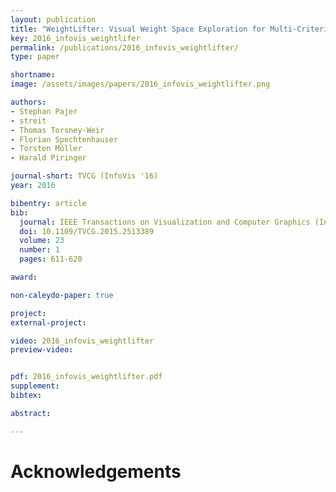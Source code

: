 ```yaml
---
layout: publication
title: "WeightLifter: Visual Weight Space Exploration for Multi-Criteria Decision Making"
key: 2016_infovis_weightlifer
permalink: /publications/2016_infovis_weightlifter/
type: paper

shortname:
image: /assets/images/papers/2016_infovis_weightlifter.png

authors:
- Stephan Pajer
- streit
- Thomas Torsney-Weir
- Florian Spechtenhauser
- Torsten Möller
- Harald Piringer

journal-short: TVCG (InfoVis '16)
year: 2016

bibentry: article
bib:
  journal: IEEE Transactions on Visualization and Computer Graphics (InfoVis '16)
  doi: 10.1109/TVCG.2015.2513389
  volume: 23
  number: 1
  pages: 611-620

award:

non-caleydo-paper: true

project: 
external-project: 

video: 2016_infovis_weightlifter
preview-video:


pdf: 2016_infovis_weightlifter.pdf
supplement:
bibtex:

abstract: 

---
```


# Acknowledgements
